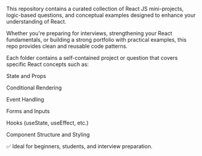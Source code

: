 This repository contains a curated collection of React JS mini-projects, logic-based questions, and conceptual examples designed to enhance your understanding of React.

Whether you're preparing for interviews, strengthening your React fundamentals, or building a strong portfolio with practical examples, this repo provides clean and reusable code patterns.

Each folder contains a self-contained project or question that covers specific React concepts such as:

State and Props

Conditional Rendering

Event Handling

Forms and Inputs

Hooks (useState, useEffect, etc.)

Component Structure and Styling

✅ Ideal for beginners, students, and interview preparation.

